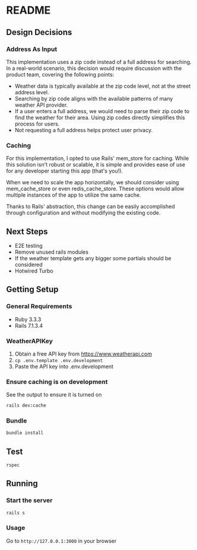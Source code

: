 # README

## Design Decisions

### Address As Input

This implementation uses a zip code instead of a full address for searching. In a real-world scenario, this decision would require discussion with the product team, covering the following points:

- Weather data is typically available at the zip code level, not at the street address level.
- Searching by zip code aligns with the available patterns of many weather API provider.
- If a user enters a full address, we would need to parse their zip code to find the weather for their area. Using zip codes directly simplifies this process for users.
- Not requesting a full address helps protect user privacy.

### Caching

For this implementation, I opted to use Rails' mem_store for caching. While this solution isn't robust or scalable, it is simple and provides ease of use for any developer starting this app (that's you!).

When we need to scale the app horizontally, we should consider using mem_cache_store or even redis_cache_store. These options would allow multiple instances of the app to utilize the same cache.

Thanks to Rails' abstraction, this change can be easily accomplished through configuration and without modifying the existing code.

## Next Steps

- E2E testing
- Remove unused rails modules
- If the weather template gets any bigger some partials should be considered
- Hotwired Turbo

## Getting Setup

### General Requirements 
- Ruby 3.3.3 
- Rails 7.1.3.4

### WeatherAPIKey

  1. Obtain a free API key from https://www.weatherapi.com
  2. `cp .env.template .env.development`
  3. Paste the API key into .env.development

### Ensure caching is on development
See the output to ensure it is turned on
```bash
rails dev:cache 
```

### Bundle
```bash
bundle install
```

## Test
```bash
rspec
```

## Running

### Start the server
```bash
rails s
```

### Usage
Go to `http://127.0.0.1:3000` in your browser
